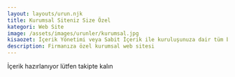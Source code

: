 ```yaml
---
layout: layouts/urun.njk
title: Kurumsal Siteniz Size Özel
kategori: Web Site
image: /assets/images/urunler/kurumsal.jpg
kisaozet: İçerik Yönetimi veya Sabit İçerik ile kuruluşunuza dair tüm bilgiler artık hedef kitlenizde.
description: Firmanıza özel kurumsal web sitesi
---
```


İçerik hazırlanıyor lütfen takipte kalın
